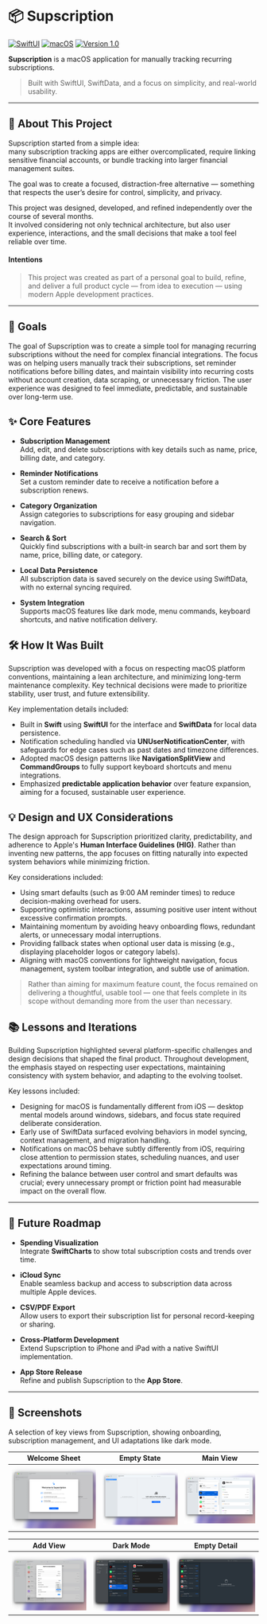# 📦 Supscription

[![SwiftUI](https://img.shields.io/badge/SwiftUI-%20-ff69b4)]()
[![macOS](https://img.shields.io/badge/Platform-macOS-blue)]()
[![Version 1.0](https://img.shields.io/badge/Version-1.0-blue)]()

**Supscription** is a macOS application for manually tracking recurring subscriptions.

> Built with SwiftUI, SwiftData, and a focus on simplicity, and real-world usability.

---

## 📖 About This Project

Supscription started from a simple idea:  
many subscription tracking apps are either overcomplicated, require linking sensitive financial accounts, or bundle tracking into larger financial management suites.

The goal was to create a focused, distraction-free alternative — something that respects the user’s desire for control, simplicity, and privacy.

This project was designed, developed, and refined independently over the course of several months.  
It involved considering not only technical architecture, but also user experience, interactions, and the small decisions that make a tool feel reliable over time.

#### Intentions

> This project was created as part of a personal goal to build, refine, and deliver a full product cycle — from idea to execution — using modern Apple development practices.

---

## 🎯 Goals

The goal of Supscription was to create a simple tool for managing recurring subscriptions without the need for complex financial integrations. The focus was on helping users manually track their subscriptions, set reminder notifications before billing dates, and maintain visibility into recurring costs without account creation, data scraping, or unnecessary friction. The user experience was designed to feel immediate, predictable, and sustainable over long-term use.

## ✨ Core Features

- **Subscription Management**<br>
  Add, edit, and delete subscriptions with key details such as name, price, billing date, and category.
- **Reminder Notifications**<br>
  Set a custom reminder date to receive a notification before a subscription renews.

- **Category Organization**<br>
  Assign categories to subscriptions for easy grouping and sidebar navigation.

- **Search & Sort**<br>
  Quickly find subscriptions with a built-in search bar and sort them by name, price, billing date, or category.

- **Local Data Persistence**<br>
  All subscription data is saved securely on the device using SwiftData, with no external syncing required.

- **System Integration**<br>
  Supports macOS features like dark mode, menu commands, keyboard shortcuts, and native notification delivery.

## 🛠️ How It Was Built

Supscription was developed with a focus on respecting macOS platform conventions, maintaining a lean architecture, and minimizing long-term maintenance complexity. Key technical decisions were made to prioritize stability, user trust, and future extensibility.

Key implementation details included:

- Built in **Swift** using **SwiftUI** for the interface and **SwiftData** for local data persistence.
- Notification scheduling handled via **UNUserNotificationCenter**, with safeguards for edge cases such as past dates and timezone differences.
- Adopted macOS design patterns like **NavigationSplitView** and **CommandGroups** to fully support keyboard shortcuts and menu integrations.
- Emphasized **predictable application behavior** over feature expansion, aiming for a focused, sustainable user experience.

## 💡 Design and UX Considerations

The design approach for Supscription prioritized clarity, predictability, and adherence to Apple's **Human Interface Guidelines (HIG)**. Rather than inventing new patterns, the app focuses on fitting naturally into expected system behaviors while minimizing friction.

Key considerations included:

- Using smart defaults (such as 9:00 AM reminder times) to reduce decision-making overhead for users.
- Supporting optimistic interactions, assuming positive user intent without excessive confirmation prompts.
- Maintaining momentum by avoiding heavy onboarding flows, redundant alerts, or unnecessary modal interruptions.
- Providing fallback states when optional user data is missing (e.g., displaying placeholder logos or category labels).
- Aligning with macOS conventions for lightweight navigation, focus management, system toolbar integration, and subtle use of animation.

> Rather than aiming for maximum feature count, the focus remained on delivering a thoughtful, usable tool — one that feels complete in its scope without demanding more from the user than necessary.

## 📚 Lessons and Iterations

Building Supscription highlighted several platform-specific challenges and design decisions that shaped the final product. Throughout development, the emphasis stayed on respecting user expectations, maintaining consistency with system behavior, and adapting to the evolving toolset.

Key lessons included:

- Designing for macOS is fundamentally different from iOS — desktop mental models around windows, sidebars, and focus state required deliberate consideration.
- Early use of SwiftData surfaced evolving behaviors in model syncing, context management, and migration handling.
- Notifications on macOS behave subtly differently from iOS, requiring close attention to permission states, scheduling nuances, and user expectations around timing.
- Refining the balance between user control and smart defaults was crucial; every unnecessary prompt or friction point had measurable impact on the overall flow.

---

## 🚀 Future Roadmap

- **Spending Visualization**<br>
  Integrate **SwiftCharts** to show total subscription costs and trends over time.

- **iCloud Sync**<br>
  Enable seamless backup and access to subscription data across multiple Apple devices.

- **CSV/PDF Export**<br>
  Allow users to export their subscription list for personal record-keeping or sharing.

- **Cross-Platform Development**<br>
  Extend Supscription to iPhone and iPad with a native SwiftUI implementation.

- **App Store Release**<br>
  Refine and publish Supscription to the **App Store**.

---

## 📸 Screenshots

A selection of key views from Supscription, showing onboarding, subscription management, and UI adaptations like dark mode.

|                 Welcome Sheet                 |                Empty State                |                Main View                |
| :-------------------------------------------: | :---------------------------------------: | :-------------------------------------: |
| ![Welcome View](Screenshots/welcome_view.png) | ![Empty View](Screenshots/empty_view.png) | ![Main View](Screenshots/main_view.png) |

|               Add View                |                Dark Mode                |                   Empty Detail                    |
| :-----------------------------------: | :-------------------------------------: | :-----------------------------------------------: |
| ![Add View](Screenshots/add_view.png) | ![Dark View](Screenshots/dark_view.png) | ![No Selection](Screenshots/nonselected_view.png) |

